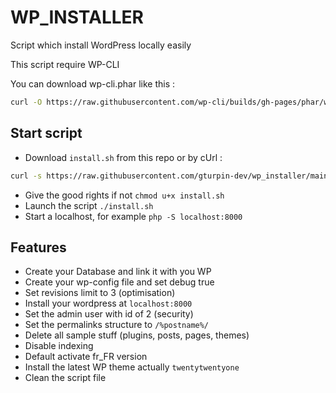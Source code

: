 # WP_INSTALLER
Script which install WordPress locally easily

This script require WP-CLI

You can download wp-cli.phar like this :
```sh
curl -O https://raw.githubusercontent.com/wp-cli/builds/gh-pages/phar/wp-cli.phar
```

## Start script
- Download `install.sh` from this repo or by cUrl :
```sh
curl -s https://raw.githubusercontent.com/gturpin-dev/wp_installer/main/install.sh -o install.sh
```
- Give the good rights if not `chmod u+x install.sh`
- Launch the script `./install.sh`
- Start a localhost, for example `php -S localhost:8000`

## Features
- Create your Database and link it with you WP
- Create your wp-config file and set debug true
- Set revisions limit to 3 (optimisation)
- Install your wordpress at `localhost:8000`
- Set the admin user with id of 2 (security)
- Set the permalinks structure to `/%postname%/`
- Delete all sample stuff (plugins, posts, pages, themes)
- Disable indexing
- Default activate fr_FR version
- Install the latest WP theme actually `twentytwentyone`
- Clean the script file